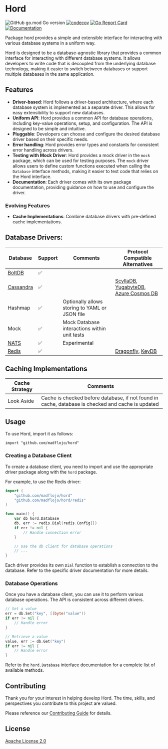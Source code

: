# Hord

![GitHub go.mod Go version](https://img.shields.io/github/go-mod/go-version/madflojo/hord)
[![codecov](https://codecov.io/gh/madflojo/hord/branch/main/graph/badge.svg?token=0TTTEWHLVN)](https://codecov.io/gh/madflojo/hord)
[![Go Report Card](https://goreportcard.com/badge/github.com/madflojo/hord)](https://goreportcard.com/report/github.com/madflojo/hord)
[![Documentation](https://godoc.org/github.com/madflojo/hord?status.svg)](http://godoc.org/github.com/madflojo/hord)

Package hord provides a simple and extensible interface for interacting with various database systems in a uniform way.

Hord is designed to be a database-agnostic library that provides a common interface for interacting with different database systems. It allows developers to write code that is decoupled from the underlying database technology, making it easier to switch between databases or support multiple databases in the same application.

## Features

- **Driver-based**: Hord follows a driver-based architecture, where each database system is implemented as a separate driver. This allows for easy extensibility to support new databases.
- **Uniform API**: Hord provides a common API for database operations, including key-value operations, setup, and configuration. The API is designed to be simple and intuitive.
- **Pluggable**: Developers can choose and configure the desired database driver based on their specific needs.
- **Error handling**: Hord provides error types and constants for consistent error handling across drivers.
- **Testing with Mock Driver**: Hord provides a mock driver in the `mock` package, which can be used for testing purposes. The `mock` driver allows users to define custom functions executed when calling the `Database` interface methods, making it easier to test code that relies on the Hord interface.
- **Documentation**: Each driver comes with its own package documentation, providing guidance on how to use and configure the driver.

### Evolving Features

- **Cache Implementations**: Combine database drivers with pre-defined cache implementations.

## Database Drivers:

| Database | Support | Comments | Protocol Compatible Alternatives |
| -------- | ------- | -------- | -------------------------------- |
| [BoltDB](https://github.com/etcd-io/bbolt) | ✅ | | |
| [Cassandra](https://cassandra.apache.org/) | ✅ | | [ScyllaDB](https://www.scylladb.com/), [YugabyteDB](https://www.yugabyte.com/), [Azure Cosmos DB](https://learn.microsoft.com/en-us/azure/cosmos-db/introduction) |
| Hashmap | ✅ | Optionally allows storing to YAML or JSON file ||
| Mock | ✅ | Mock Database interactions within unit tests ||
| [NATS](https://nats.io/) | ✅ | Experimental ||
| [Redis](https://redis.io/) | ✅ || [Dragonfly](https://www.dragonflydb.io/), [KeyDB](https://docs.keydb.dev/) |

## Caching Implementations

| Cache Strategy | Comments |
| -------------- | -------- |
| Look Aside | Cache is checked before database, if not found in cache, database is checked and cache is updated |

## Usage

To use Hord, import it as follows:

    import "github.com/madflojo/hord"

### Creating a Database Client

To create a database client, you need to import and use the appropriate driver package along with the `hord` package.

For example, to use the Redis driver:

```go
import (
    "github.com/madflojo/hord"
    "github.com/madflojo/hord/redis"
)

func main() {
    var db hord.Database
    db, err := redis.Dial(redis.Config{})
    if err != nil {
        // Handle connection error
    }

    // Use the db client for database operations
    // ...
}
```

Each driver provides its own `Dial` function to establish a connection to the database. Refer to the specific driver documentation for more details.

### Database Operations

Once you have a database client, you can use it to perform various database operations. The API is consistent across different drivers.

```go
// Set a value
err = db.Set("key", []byte("value"))
if err != nil {
    // Handle error
}

// Retrieve a value
value, err := db.Get("key")
if err != nil {
    // Handle error
}
```

Refer to the `hord.Database` interface documentation for a complete list of available methods.

## Contributing
Thank you for your interest in helping develop Hord. The time, skills, and perspectives you contribute to this project are valued.

Please reference our [Contributing Guide](CONTRIBUTING.md) for details.

## License
[Apache License 2.0](https://choosealicense.com/licenses/apache-2.0/)
